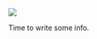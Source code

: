 ![](https://db-feed.s3.amazonaws.com/legacy/Screen_Shot_2017-07-28_at_1_09_49_PM-1501261823297.png)

Time to write some info.
